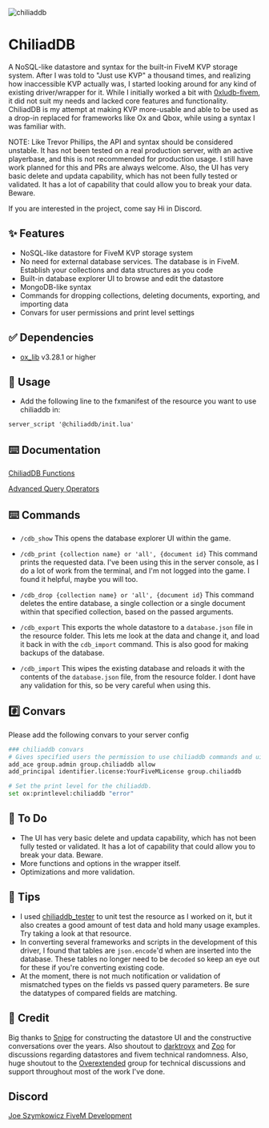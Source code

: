 
![chiliaddb](https://github.com/user-attachments/assets/816812e4-447f-48ba-bb23-0cfd008e41d8)


# ChiliadDB

A NoSQL-like datastore and syntax for the built-in FiveM KVP storage system. After I was told to "Just use KVP" a thousand times, and realizing how inaccessible KVP actually was, I started looking around for any kind of existing driver/wrapper for it. While I initially worked a bit with [0xludb-fivem](https://github.com/0xwal/0xludb-fivem), it did not suit my needs and lacked core features and functionality. ChiliadDB is my attempt at making KVP more-usable and able to be used as a drop-in replaced for frameworks like Ox and Qbox, while using a syntax I was familiar with. 

NOTE: Like Trevor Phillips, the API and syntax should be considered unstable. It has not been tested on a real production server, with an active playerbase, and this is not recommended for production usage. I still have work planned for this and PRs are always welcome. Also, the UI has very basic delete and updata capability, which has not been fully tested or validated. It has a lot of capability that could allow you to break your data. Beware.

If you are interested in the project, come say Hi in Discord.


## ✨ Features
- NoSQL-like datastore for FiveM KVP storage system
- No need for external database services. The database is in FiveM. Establish your collections and data structures as you code
- Built-in database explorer UI to browse and edit the datastore
- MongoDB-like syntax
- Commands for dropping collections, deleting documents, exporting, and importing data
- Convars for user permissions and print level settings


## ✅ Dependencies
 - [ox_lib](https://github.com/overextended/ox_lib) v3.28.1 or higher


## 👀 Usage

- Add the following line to the fxmanifest of the resource you want to use chiliaddb in:
```
server_script '@chiliaddb/init.lua'
```


## ⌨️ Documentation

[ChiliadDB Functions](EXAMPLES.md)

[Advanced Query Operators](OPERATORS.md)


## ⌨️ Commands
 - `/cdb_show` This opens the database explorer UI within the game.

 - `/cdb_print {collection name} or 'all', {document id}` This command prints the requested data. I've been using this in the server console, as I do a lot of work from the terminal, and I'm not logged into the game. I found it helpful, maybe you will too.

  - `/cdb_drop {collection name} or 'all', {document id}` This command deletes the entire database, a single collection or a single document within that specified collection, based on the passed arguments.

 - `/cdb_export` This exports the whole datastore to a `database.json` file in the resource folder. This lets me look at the data and change it, and load it back in with the `cdb_import` command. This is also good for making backups of the database.

  - `/cdb_import` This wipes the existing database and reloads it with the contents of the `database.json` file, from the resource folder. I dont have any validation for this, so be very careful when using this.

 ## #️⃣ Convars

Please add the following convars to your server config
```bash
### chiliaddb convars
# Gives specified users the permission to use chiliaddb commands and ui
add_ace group.admin group.chiliaddb allow
add_principal identifier.license:YourFiveMLicense group.chiliaddb

# Set the print level for the chiliaddb.
set ox:printlevel:chiliaddb "error"
```


## 💢 To Do

- The UI has very basic delete and updata capability, which has not been fully tested or validated. It has a lot of capability that could allow you to break your data. Beware.
- More functions and options in the wrapper itself.
- Optimizations and more validation.


## 👀 Tips

- I used [chiliaddb_tester](https://github.com/JoeSzymkowiczFiveM/chiliaddb_tester) to unit test the resource as I worked on it, but it also creates a good amount of test data and hold many usage examples. Try taking a look at that resource.
- In converting several frameworks and scripts in the development of this driver, I found that tables are `json.encode`'d when are inserted into the database. These tables no longer need to be `decoded` so keep an eye out for these if you're converting existing code.
- At the moment, there is not much notification or validation of mismatched types on the fields vs passed query parameters. Be sure the datatypes of compared fields are matching.


## 👐 Credit

Big thanks to [Snipe](https://github.com/snipe-scripts) for constructing the datastore UI and the constructive conversations over the years. Also shoutout to [darktrovx](https://github.com/darktrovx) and [Zoo](https://github.com/FjamZoo) for discussions regarding datastores and fivem technical randomness. Also, huge shoutout to the [Overextended](https://github.com/overextended) group for technical discussions and support throughout most of the work I've done.


## Discord

[Joe Szymkowicz FiveM Development](https://discord.gg/5vPGxyCB4z)
